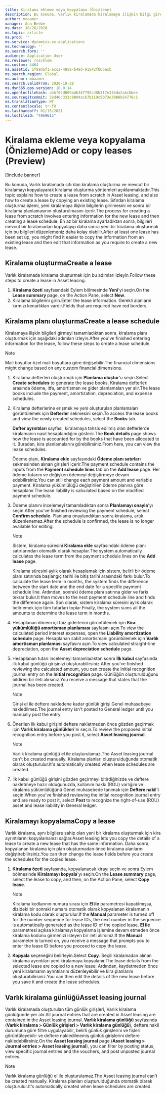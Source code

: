 ```yaml
---
title: Kiralama ekleme veya kopyalama (Önizleme)
description: Bu konuda, Varlık kiralamada kiralamaya ilişkin bilgi girerek veya mevcut bir kiralamadaki bilgileri kopyalayarak yeni bir kiralama oluşturma açıklanmaktadır.
author: moaamer
manager: Ann Beebe
ms.date: 10/28/2020
ms.topic: article
ms.prod: ''
ms.service: dynamics-ax-applications
ms.technology: ''
ms.search.form: ''
audience: Application User
ms.reviewer: roschlom
ms.custom: 4464
ms.assetid: 5f89daf1-acc2-4959-b48d-91542fb6bacb
ms.search.region: Global
ms.author: moaamer
ms.search.validFrom: 2020-10-28
ms.dyn365.ops.version: 10.0.14
ms.openlocfilehash: abbf04d009a4b347792cd8b317e334da2a4cbbee
ms.sourcegitcommit: 38d40c331c8894acb7b119c5073e3088b54776c1
ms.translationtype: HT
ms.contentlocale: tr-TR
ms.lasthandoff: 01/15/2021
ms.locfileid: "4969615"
---
```

# <a name="add-or-copy-leases-preview"></a><span data-ttu-id="ffd71-103">Kiralama ekleme veya kopyalama (Önizleme)</span><span class="sxs-lookup"><span data-stu-id="ffd71-103">Add or copy leases (Preview)</span></span>

[!include [banner](../includes/banner.md)]

<span data-ttu-id="ffd71-104">Bu konuda, Varlık kiralamada sıfırdan kiralama oluşturma ve mevcut bir kiralamayı kopyalayarak kiralama oluşturma yöntemleri açıklanmaktadır.</span><span class="sxs-lookup"><span data-stu-id="ffd71-104">This topic explains how to create a lease from scratch in Asset leasing, and also how to create a lease by copying an existing lease.</span></span> <span data-ttu-id="ffd71-105">Sıfırdan kiralama oluşturma işlemi, yeni kiralamaya ilişkin bilgilerin girilmesini ve sonra bir kiralama planlamasının oluşturulmasını içerir.</span><span class="sxs-lookup"><span data-stu-id="ffd71-105">The process for creating a lease from scratch involves entering information for the new lease and then creating a lease schedule.</span></span> <span data-ttu-id="ffd71-106">En az bir kiralama ayarladıktan sonra, bilgileri mevcut bir kiralamadan kopyalayıp daha sonra yeni bir kiralama oluşturmak için bu bilgileri düzenlemeniz daha kolay olabilir.</span><span class="sxs-lookup"><span data-stu-id="ffd71-106">After at least one lease has been set up, you might find it easier to copy the information from an existing lease and then edit that information as you require to create a new lease.</span></span>

## <a name="create-a-lease"></a><span data-ttu-id="ffd71-107">Kiralama oluşturma</span><span class="sxs-lookup"><span data-stu-id="ffd71-107">Create a lease</span></span>

<span data-ttu-id="ffd71-108">Varlık kiralamada kiralama oluşturmak için bu adımları izleyin.</span><span class="sxs-lookup"><span data-stu-id="ffd71-108">Follow these steps to create a lease in Asset leasing.</span></span>

1. <span data-ttu-id="ffd71-109">**Kiralama özeti** sayfasındaki Eylem bölmesinde **Yeni**'yi seçin.</span><span class="sxs-lookup"><span data-stu-id="ffd71-109">On the **Lease summary** page, on the Action Pane, select **New**.</span></span>
2. <span data-ttu-id="ffd71-110">Kiralama bilgilerini girin.</span><span class="sxs-lookup"><span data-stu-id="ffd71-110">Enter the lease information.</span></span> <span data-ttu-id="ffd71-111">Gerekli alanların kırmızı kenarlıkları vardır.</span><span class="sxs-lookup"><span data-stu-id="ffd71-111">Fields that are required have red borders.</span></span>

## <a name="create-a-lease-schedule"></a><span data-ttu-id="ffd71-112">Kiralama planı oluşturma</span><span class="sxs-lookup"><span data-stu-id="ffd71-112">Create a lease schedule</span></span>

<span data-ttu-id="ffd71-113">Kiralamaya ilişkin bilgileri girmeyi tamamladıktan sonra, kiralama planı oluşturmak için aşağıdaki adımları izleyin.</span><span class="sxs-lookup"><span data-stu-id="ffd71-113">After you've finished entering information for the lease, follow these steps to create a lease schedule.</span></span>

> [!NOTE]
> <span data-ttu-id="ffd71-114">Mali boyutlar özel mali boyutlara göre değişebilir.</span><span class="sxs-lookup"><span data-stu-id="ffd71-114">The financial dimensions might change based on any custom financial dimensions.</span></span>

1. <span data-ttu-id="ffd71-115">Kiralama defterleri oluşturmak için **Planlama oluştur**'u seçin.</span><span class="sxs-lookup"><span data-stu-id="ffd71-115">Select **Create schedules** to generate the lease books.</span></span> <span data-ttu-id="ffd71-116">Kiralama defterleri arasında ödeme, itfa, amortisman ve gider planlamaları yer alır.</span><span class="sxs-lookup"><span data-stu-id="ffd71-116">The lease books include the payment, amortization, depreciation, and expense schedules.</span></span>
2. <span data-ttu-id="ffd71-117">Kiralama defterlerine erişmek ve yeni oluşturulan planlamaları görüntülemek için **Defterler** sekmesini seçin.</span><span class="sxs-lookup"><span data-stu-id="ffd71-117">To access the lease books and view the newly created schedules, select the **Books** tab.</span></span>

    <span data-ttu-id="ffd71-118">**Defter ayrıntıları** sayfası, kiralamaya tahsis edilmiş olan defterlerde kiralamanın nasıl hesaplandığını gösterir.</span><span class="sxs-lookup"><span data-stu-id="ffd71-118">The **Book details** page shows how the lease is accounted for by the books that have been allocated to it.</span></span> <span data-ttu-id="ffd71-119">Buradan, kira planlamalarını görebilirsiniz.</span><span class="sxs-lookup"><span data-stu-id="ffd71-119">From here, you can view the lease schedules.</span></span>

    <span data-ttu-id="ffd71-120">Ödeme planı, **Kiralama ekle** sayfasındaki **Ödeme planı satırları** sekmesinden alınan girişleri içerir.</span><span class="sxs-lookup"><span data-stu-id="ffd71-120">The payment schedule contains the inputs from the **Payment schedule lines** tab on the **Add lease** page.</span></span> <span data-ttu-id="ffd71-121">Her ödeme tutarını ve değişken ödemeyi değiştirmeye devam edebilirsiniz.</span><span class="sxs-lookup"><span data-stu-id="ffd71-121">You can still change each payment amount and variable payment.</span></span> <span data-ttu-id="ffd71-122">Kiralama yükümlülüğü değiştirilen ödeme planına göre hesaplanır.</span><span class="sxs-lookup"><span data-stu-id="ffd71-122">The lease liability is calculated based on the modified payment schedule.</span></span>

4. <span data-ttu-id="ffd71-123">Ödeme planını incelemeyi tamamladıktan sonra **Planlamayı onayla**'yı seçin.</span><span class="sxs-lookup"><span data-stu-id="ffd71-123">After you've finished reviewing the payment schedule, select **Confirm schedule**.</span></span> <span data-ttu-id="ffd71-124">Planlama onaylandıktan sonra kiralama, artık düzenlenemez.</span><span class="sxs-lookup"><span data-stu-id="ffd71-124">After the schedule is confirmed, the lease is no longer available for editing.</span></span>

    > [!NOTE]
    > <span data-ttu-id="ffd71-125">Sistem, kiralama süresini **Kiralama ekle** sayfasındaki ödeme planı satırlarından otomatik olarak hesaplar.</span><span class="sxs-lookup"><span data-stu-id="ffd71-125">The system automatically calculates the lease term from the payment schedule lines on the **Add lease** page.</span></span>
    >
    > <span data-ttu-id="ffd71-126">Kiralama süresini aylık olarak hesaplamak için sistem, belirli bir ödeme planı satırında başlangıç tarihi ile bitiş tarihi arasındaki farkı bulur.</span><span class="sxs-lookup"><span data-stu-id="ffd71-126">To calculate the lease term in months, the system finds the difference between the start date and the end date for a specific payment schedule line.</span></span> <span data-ttu-id="ffd71-127">Ardından, sonraki ödeme planı satırına gider ve farkı tekrar bulur.</span><span class="sxs-lookup"><span data-stu-id="ffd71-127">It then moves to the next payment schedule line and finds the difference again.</span></span> <span data-ttu-id="ffd71-128">Son olarak, sistem kiralama süresini aylık olarak belirlemek için tüm tutarları toplar.</span><span class="sxs-lookup"><span data-stu-id="ffd71-128">Finally, the system sums all the amounts to determine the lease term in months.</span></span>

5. <span data-ttu-id="ffd71-129">Hesaplanan dönem içi faiz giderlerini görüntülemek için **Kira yükümlülüğü amortisman planlaması** sayfasını açın.</span><span class="sxs-lookup"><span data-stu-id="ffd71-129">To view the calculated period interest expenses, open the **Liability amortization schedule** page.</span></span> <span data-ttu-id="ffd71-130">Hesaplanan sabit amortismanı görüntülemek için **Varlık amortisman planlaması** sayfasını açın.</span><span class="sxs-lookup"><span data-stu-id="ffd71-130">To view calculated straight-line depreciation, open the **Asset depreciation schedule** page.</span></span>
6. <span data-ttu-id="ffd71-131">Hesaplanan tutarı incelemeyi tamamladıktan sonra **İlk kabul** sayfasında ilk kabul günlüğü girişinizi oluşturabilirsiniz.</span><span class="sxs-lookup"><span data-stu-id="ffd71-131">After you've finished reviewing the calculated amount, you can create the initial recognition journal entry on the **Initial recognition** page.</span></span> <span data-ttu-id="ffd71-132">Günlüğün oluşturulduğunu bildiren bir ileti alırsınız.</span><span class="sxs-lookup"><span data-stu-id="ffd71-132">You receive a message that states that the journal has been created.</span></span>

    > [!NOTE]
    > <span data-ttu-id="ffd71-133">Girişi el ile deftere nakledene kadar günlük girişi Genel muhasebeye nakledilmez.</span><span class="sxs-lookup"><span data-stu-id="ffd71-133">The journal entry isn't posted to General ledger until you manually post the entry.</span></span>

7. <span data-ttu-id="ffd71-134">Önerilen ilk kabul girişini deftere nakletmeden önce gözden geçirmek için **Varlık kiralama günlükleri**'ni seçin.</span><span class="sxs-lookup"><span data-stu-id="ffd71-134">To review the proposed initial recognition entry before you post it, select **Asset leasing journal**.</span></span>

    > [!NOTE]
    > <span data-ttu-id="ffd71-135">Varlık kiralama günlüğü el ile oluşturulamaz.</span><span class="sxs-lookup"><span data-stu-id="ffd71-135">The Asset leasing journal can't be created manually.</span></span> <span data-ttu-id="ffd71-136">Kiralama planları oluşturulduğunda otomatik olarak oluşturulur.</span><span class="sxs-lookup"><span data-stu-id="ffd71-136">It's automatically created when lease schedules are created.</span></span>

8. <span data-ttu-id="ffd71-137">İlk kabul günlüğü girişini gözden geçirmeyi bitirdiğinizde ve deftere nakletmeye hazır olduğunuzda, kullanım hakkı (ROU) varlığını ve kiralama yükümlülüğünü Genel muhasebede tanımak için **Deftere nakil**'i seçin.</span><span class="sxs-lookup"><span data-stu-id="ffd71-137">When you've finished reviewing the initial recognition journal entry and are ready to post it, select **Post** to recognize the right-of-use (ROU) asset and lease liability in General ledger.</span></span>

## <a name="copy-a-lease"></a><span data-ttu-id="ffd71-138">Kiralamayı kopyalama</span><span class="sxs-lookup"><span data-stu-id="ffd71-138">Copy a lease</span></span>

<span data-ttu-id="ffd71-139">Varlık kiralama, aynı bilgilere sahip olan yeni bir kiralama oluşturmak için kira ayrıntılarını kopyalamanızı sağlar.</span><span class="sxs-lookup"><span data-stu-id="ffd71-139">Asset leasing lets you copy the details of a lease to create a new lease that has the same information.</span></span> <span data-ttu-id="ffd71-140">Daha sonra, kopyalanan kiralama için plan oluşturmadan önce kiralama alanlarını değiştirebilirsiniz.</span><span class="sxs-lookup"><span data-stu-id="ffd71-140">You can then change the lease fields before you create the schedules for the copied lease.</span></span>

1. <span data-ttu-id="ffd71-141">**Kiralama özeti** sayfasında, kopyalanacak kirayı seçin ve sonra Eylem bölmesinde **Kiralamayı kopyala**'yı seçin.</span><span class="sxs-lookup"><span data-stu-id="ffd71-141">On the **Lease summary** page, select the lease to copy, and then, on the Action Pane, select **Copy lease**.</span></span>

    > [!NOTE]
    > <span data-ttu-id="ffd71-142">Kiralama kodlarının numara sırası için **El ile** parametresi kapatılmışsa, dizideki bir sonraki numara otomatik olarak kopyalanan kiralamanın kiralama kodu olarak oluşturulur.</span><span class="sxs-lookup"><span data-stu-id="ffd71-142">If the **Manual** parameter is turned off for the number sequence for lease IDs, the next number in the sequence is automatically generated as the lease ID of the copied lease.</span></span> <span data-ttu-id="ffd71-143">**El ile** parametresi açıksa kiralamayı kopyalama işlemine devam etmeden önce kiralama kodunu girmenizi isteyen bir ileti alırsınız.</span><span class="sxs-lookup"><span data-stu-id="ffd71-143">If the **Manual** parameter is turned on, you receive a message that prompts you to enter the lease ID before you proceed to copy the lease.</span></span>

2. <span data-ttu-id="ffd71-144">**Kopyala** seçeneğini belirleyin.</span><span class="sxs-lookup"><span data-stu-id="ffd71-144">Select **Copy**.</span></span> <span data-ttu-id="ffd71-145">Seçili kiralamadan alınan kiralama ayrıntıları yeni kiralamaya kopyalanır.</span><span class="sxs-lookup"><span data-stu-id="ffd71-145">The lease details from the selected lease are copied to a new lease.</span></span> <span data-ttu-id="ffd71-146">Ardından, kaydetmeden önce yeni kiralamanın ayrıntılarını düzenleyebilir ve kira planlarını oluşturabilirsiniz.</span><span class="sxs-lookup"><span data-stu-id="ffd71-146">You can then edit the details of the new lease before you save it and create the lease schedules.</span></span>

## <a name="asset-leasing-journal"></a><span data-ttu-id="ffd71-147">Varlık kiralama günlüğü</span><span class="sxs-lookup"><span data-stu-id="ffd71-147">Asset leasing journal</span></span>

<span data-ttu-id="ffd71-148">Varlık kiralamada oluşturulan tüm günlük girişleri, Varlık kiralama günlüğünde yer alır.</span><span class="sxs-lookup"><span data-stu-id="ffd71-148">All journal entries that are created in Asset leasing are contained in the Asset leasing journal.</span></span> <span data-ttu-id="ffd71-149">**Varlık kiralama günlüğü** sayfasında (**Varlık kiralama \> Günlük girişleri \> Varlık kiralama günlüğü**), deftere nakil durumuna göre filtre uygulayabilir, belirli günlük girişlerini ve fişleri görüntüleyebilir ve deftere nakledilmemiş günlük girişlerini deftere nakledebilirsiniz.</span><span class="sxs-lookup"><span data-stu-id="ffd71-149">On the **Asset leasing journal** page (**Asset leasing \> Journal entries \> Asset leasing journal**), you can filter by posting status, view specific journal entries and the vouchers, and post unposted journal entries.</span></span>

> [!NOTE]
> <span data-ttu-id="ffd71-150">Varlık kiralama günlüğü el ile oluşturulamaz.</span><span class="sxs-lookup"><span data-stu-id="ffd71-150">The Asset leasing journal can't be created manually.</span></span> <span data-ttu-id="ffd71-151">Kiralama planları oluşturulduğunda otomatik olarak oluşturulur.</span><span class="sxs-lookup"><span data-stu-id="ffd71-151">It's automatically created when lease schedules are created.</span></span>
